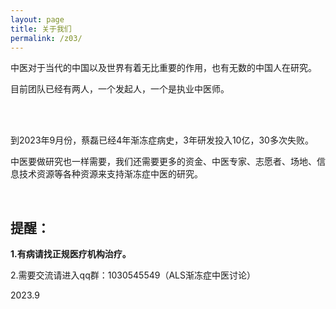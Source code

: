 ```yaml
---
layout: page
title: 关于我们
permalink: /z03/
---
```

中医对于当代的中国以及世界有着无比重要的作用，也有无数的中国人在研究。

目前团队已经有两人，一个发起人，一个是执业中医师。

<br>
<br>

到2023年9月份，蔡磊已经4年渐冻症病史，3年研发投入10亿，30多次失败。

中医要做研究也一样需要，我们还需要更多的资金、中医专家、志愿者、场地、信息技术资源等各种资源来支持渐冻症中医的研究。

<br>


## 提醒：

**1.有病请找正规医疗机构治疗。**  

2.需要交流请进入qq群：1030545549（ALS渐冻症中医讨论）  

2023.9  

